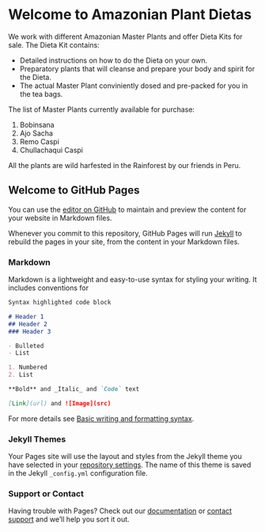 # Welcome to Amazonian Plant Dietas

We work with different Amazonian Master Plants and offer Dieta Kits for sale.
The Dieta Kit contains:
- Detailed instructions on how to do the Dieta on your own.
- Preparatory plants that will cleanse and prepare your body and spirit for the Dieta.
- The actual Master Plant conviniently dosed and pre-packed for you in the tea bags.

The list of Master Plants currently available for purchase:
1. Bobinsana
2. Ajo Sacha
3. Remo Caspi
4. Chullachaqui Caspi

All the plants are wild harfested in the Rainforest by our friends in Peru.


## Welcome to GitHub Pages

You can use the [editor on GitHub](https://github.com/serhiyb/dietas-guide/edit/gh-pages/index.md) to maintain and preview the content for your website in Markdown files.

Whenever you commit to this repository, GitHub Pages will run [Jekyll](https://jekyllrb.com/) to rebuild the pages in your site, from the content in your Markdown files.

### Markdown

Markdown is a lightweight and easy-to-use syntax for styling your writing. It includes conventions for

```markdown
Syntax highlighted code block

# Header 1
## Header 2
### Header 3

- Bulleted
- List

1. Numbered
2. List

**Bold** and _Italic_ and `Code` text

[Link](url) and ![Image](src)
```

For more details see [Basic writing and formatting syntax](https://docs.github.com/en/github/writing-on-github/getting-started-with-writing-and-formatting-on-github/basic-writing-and-formatting-syntax).

### Jekyll Themes

Your Pages site will use the layout and styles from the Jekyll theme you have selected in your [repository settings](https://github.com/serhiyb/dietas-guide/settings/pages). The name of this theme is saved in the Jekyll `_config.yml` configuration file.

### Support or Contact

Having trouble with Pages? Check out our [documentation](https://docs.github.com/categories/github-pages-basics/) or [contact support](https://support.github.com/contact) and we’ll help you sort it out.

